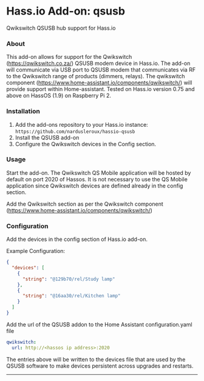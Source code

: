# Hass.io Add-on: qsusb
Qwikswitch QSUSB hub support for Hass.io

### About
This add-on allows for support for the Qwikswitch (https://qwikswitch.co.za/) QSUSB modem device in Hass.io. 
The add-on will communicate via USB port to QSUSB modem that communicates via RF to the Qwikswitch range of products (dimmers, relays).
The qwikswitch component (https://www.home-assistant.io/components/qwikswitch/) will provide support within Home-assistant. Tested on Hass.io version 0.75 and above on HassOS (1.9) on Raspberry Pi 2.

### Installation
1. Add the add-ons repository to your Hass.io instance: `https://github.com/nardusleroux/hassio-qsusb`
2. Install the QSUSB add-on
3. Configure the Qwikswitch devices in the Config section. 


### Usage

Start the add-on. The Qwikswitch QS Mobile application will be hosted by default on port 2020 of Hassos. It is not necessary to use the QS Mobile application since Qwikswitch devices are defined already in the config section.

Add the Qwikswitch section as per the Qwikswitch component (https://www.home-assistant.io/components/qwikswitch/)

### Configuration

Add the devices in the config section of Hass.io add-on.

Example Configuration:
```json
{
  "devices": [
    {
      "string": "@129b70/rel/Study lamp"
    },
    {
      "string": "@16aa30/rel/Kitchen lamp"
    }
  ]
}
```
Add the url of the QSUSB addon to the Home Assistant configuration.yaml file
```yaml
qwikswitch:
  url: http://<hassos ip address>:2020
```

The entries above will be written to the devices file that are used by the QSUSB software to make devices persistent across upgrades and restarts.

----


